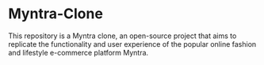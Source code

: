 # Myntra-Clone
This repository is a Myntra clone, an open-source project that aims to replicate the functionality and user experience of the popular online fashion and lifestyle e-commerce platform Myntra.
